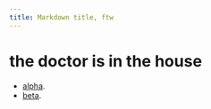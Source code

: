 ```yaml
---
title: Markdown title, ftw
---
```


# the doctor is in the house

- [alpha](/alpha).
- [beta](/beta).


